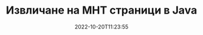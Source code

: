 ---
############################# Static ############################
layout: "auto-gen-merger"
date: 2022-10-20T11:23:55
draft: false
otherformats: mhtml odp ods odt one otp ott pdf pps ppsx ppt pptx rtf tex vdx vsdm

############################# Head ############################
head_title: "Извличане на MHT страници в Java"
head_description: "Бързо извличане на страници от MHT файл в Java. Запазете новия документ, съдържащ избраните страници, като използвате API за сливане на документи."

############################# Header ############################
title: "Извличане на MHT страници в Java"
description: "Извлечете MHT страници с няколко реда код на Java."
bg_image: "https://cms.admin.containerize.com/templates/aspose/App_Themes/V3/images/bg/header1.png"
bg_overlay: false
button:
    enable: true
    icon: "fas fa-arrow-down"
    label: "Изтеглете безплатна пробна версия"
    link: "https://downloads.groupdocs.com/merger/java"

############################# SubMenu ############################
submenu:
    enable: true

    left:
        img_alt: "GroupDocs.Merger for Java"
        image: "https://cms.admin.containerize.com/templates/groupdocs/images/product-logos/90x90-noborder/groupdocs-merger-java.png"
        product: "GroupDocs.Merger"
        platform: "Java"

    middle:
        button:

            # button loop
            - link: "https://apireference.groupdocs.com/merger/java"
              text: "Справка за API"

            # button loop
            - link: "https://github.com/groupdocs-merger"
              text: "Примери за кодове"

            # button loop
            - link: "https://products.groupdocs.app/merger/family"
              text: "Демонстрации на живо"

            # button loop
            - link: "https://purchase.groupdocs.com/pricing/merger/java"
              text: "Ценообразуване"

    right:
        link_download: "https://downloads.groupdocs.com/merger"
        link_learn: "https://docs.groupdocs.com/merger/java"
        link_buy: "https://purchase.groupdocs.com"

############################# About ############################
about:
    enable: true
    title: "Относно API на GroupDocs.Merger for Java"
    content: |
        [GroupDocs.Merger for Java](/bg/merger/java/) предлага просто решение за безопасно обединяване и разделяне между широк набор от формати на документи, включително PDF, Microsoft Office (Word, Excel, PowerPoint , OneNote), OpenDocument, HTML, изображения и много други в приложенията на Java. Като добавите само няколко реда от кода, изпълнете няколко операции с документи, като преместване, премахване, завъртане, размяна, извличане или промяна на ориентацията на страниците в документите. API за обединяване на документи също поддържа визуализация на страниците на документи като изображение за анализиране на структурата на документа, форматирането и съдържанието на страницата.
        
        GroupDocs.Merger API е правилният избор за корпоративни решения, които се нуждаят от функции за извличане на файлови страници. Тези API се поддържат добре от всички основни операционни системи и платформи, включително J2SE 7.0 (1.7), J2SE 8.0 (1.8), Java 10.

############################# Steps ############################
steps:
    enable: true
    title_left: "Извличане на MHT файлови страници в Java"
    content_left: |
        [GroupDocs.Merger for Java](/bg/merger/java/) улеснява разработчиците на Java да извличат желаните страници от MHT файл и да го запазват като нов файл, съдържащ избраните страници, като изпълните няколко лесни стъпки.
        
        * Инициализирайте **ExtractOptions** с номера на страници, които трябва да се появят в получения документ.
        * Създайте нов екземпляр на **Merger** и подайте пътя на изходния документ като параметър на конструктора.
        * Извикайте **extractPages** и подайте обект **ExtractOptions**.
        * Извикайте **save** и посочете пътя на файла, за да запишете получения документ.

    title_right: "Системни изисквания"
    content_right: |
        API на GroupDocs.Merger for Java се поддържат на всички основни платформи и операционни системи. Преди да изпълните кода по-долу, моля, уверете се, че имате следните предпоставки, инсталирани на вашата система.

        * Операционни системи: Microsoft Windows, Linux, MacOS
        * Среди за разработка: NetBeans, IntelliJ IDEA, Eclipse
        * Рамки: J2SE 7.0 (1.7), J2SE 8.0 (1.8), Java 10
        * Изтеглете най-новата версия на GroupDocs.Merger for Java от [Maven](https://repository.groupdocs.com/webapp/#/artifacts/browse/tree/General/repo/com/groupdocs/groupdocs-merger)
         
    code: |
     {{% merger/additional-styles %}}
     {{< merger/code-merger title="Как да извлечете MHT файлови страници с помощта на Java примерен код">}}

        ```java    
        // Извлечете MHT файлови страници с помощта на GroupDocs.Merger API
        // Инициализирайте клас ExtractOptions с избрани номера на страници
        ExtractOptions extractOptions = new ExtractOptions(new int[] { 2, 5 });

        // Инстанциране на сливане с вход MHT документ
        Merger merger = new Merger("input.mht");

        // Извикайте метода extractPages и му предайте обект ExtractOptions
        merger.extractPages(extractOptions);
    
        // Извикайте метода за запазване, за да запазите изходния документ с извлечени страници
        merger.save("output.mht");
        ```
     {{< /merger/code-merger >}}

############################# Demos ############################
demos:
    enable: true
    title: "Демонстрации на живо - Извличане на MHT страници онлайн"
    content: |
       Извлечете MHT файлови страници точно сега, като посетите уебсайта [GroupDocs.Merger Live Demos](https://products.groupdocs.app/splitter/extract-pages/mht).
       Демото на живо има следните предимства.
        
############################# About Formats ############################
about_formats:
    enable: true

############################# More Formats ############################
more_formats:
    enable: true
    title: "Извличане на страници от други формати на документи"
    content: |
        Java документи API за сливане и разделяне за файлови формати и изображения. Извлечете някои от популярните файлови формати, както е посочено по-долу.

############################# Back to top ###############################
back_to_top:
    enable: true
---